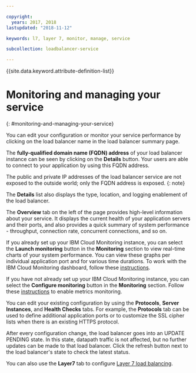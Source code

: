 ```yaml
---

copyright:
  years: 2017, 2018
lastupdated: "2018-11-12"

keywords: l7, layer 7, monitor, manage, service

subcollection: loadbalancer-service

---
```


{{site.data.keyword.attribute-definition-list}}

# Monitoring and managing your service
{: #monitoring-and-managing-your-service}

You can edit your configuration or monitor your service performance by clicking on the load balancer name in the load balancer summary page.

The **fully-qualified domain name (FQDN) address** of your load balancer instance can be seen by clicking on the **Details** button. Your users are able to connect to your application by using this FQDN address.

The public and private IP addresses of the load balancer service are not exposed to the outside world; only the FQDN address is exposed.
{: note}

The **Details** list also displays the type, location, and logging enablement of the load balancer.

The **Overview** tab on the left of the page provides high-level information about your service. It displays the current health of your application servers and their ports, and also provides a quick summary of system performance - throughput, connection rate, concurrent connections, and so on.

If you already set up your IBM Cloud Monitoring instance, you can select the **Launch monitoring** button in the **Monitoring** section to view real-time charts of your system performance. You can view these graphs per individual application port and for various time durations. To work with the IBM Cloud Monitoring dashboard, follow these [instructions](/docs/loadbalancer-service?topic=loadbalancer-service-monitoring-metrics#working-with-sysdig-dashboard).

If you have not already set up your IBM Cloud Monitoring instance, you can select the **Configure monitoring** button in the **Monitoring** section. Follow these [instructions](/docs/loadbalancer-service?topic=loadbalancer-service-monitoring-metrics#enable-metrics-monitoring) to enable metrics monitoring.

You can edit your existing configuration by using the **Protocols**, **Server Instances**, and **Health Checks** tabs. For example, the **Protocols** tab can be used to define additional application ports or to customize the SSL cipher lists when there is an existing HTTPS protocol.

After every configuration change, the load balancer goes into an UPDATE PENDING state. In this state, datapath traffic is not affected, but no further updates can be made to that load balancer. Click the refresh button next to the load balancer's state to check the latest status.

You can also use the **Layer7** tab to configure [Layer 7 load balancing](/docs/loadbalancer-service?topic=loadbalancer-service-layer-7-load-balancing).
